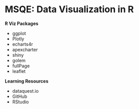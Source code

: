 # MSQE: Data Visualization in R

**R Viz Packages**
 - ggplot
 - Plotly
 - echarts4r
 - apexcharter
 - shiny
 - golem
 - fullPage
 - leaflet

**Learning Resources**
 - dataquest.io
 - GitHub
 - RStudio
